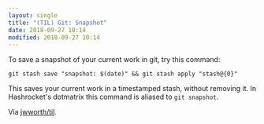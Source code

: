 ```yaml
---
layout: single
title: "(TIL) Git: Snapshot"
date: 2018-09-27 10:14
modified: 2018-09-27 10:14
---
```


To save a snapshot of your current work in git, try this command:

```shell
git stash save "snapshot: $(date)" && git stash apply "stash@{0}"
```

This saves your current work in a timestamped stash, without removing it.
In Hashrocket's dotmatrix this command is aliased to `git snapshot`.

Via [jwworth/til](https://github.com/jwworth/til).

